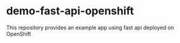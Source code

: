 # demo-fast-api-openshift
This repository provides an example app using fast api deployed on OpenShift
